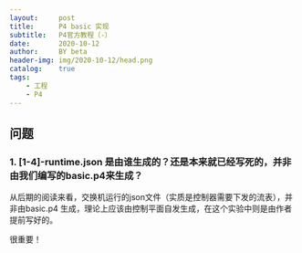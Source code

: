 ```yaml
---
layout:     post
title:      P4 basic 实现
subtitle:   P4官方教程（-）
date:       2020-10-12
author:     BY beta
header-img: img/2020-10-12/head.png
catalog:    true
tags:
    - 工程
    - P4
---
```




## 问题

### 1. [1-4]-runtime.json 是由谁生成的？还是本来就已经写死的，并非由我们编写的basic.p4来生成？

从后期的阅读来看，交换机运行的json文件（实质是控制器需要下发的流表），并非由basic.p4 生成，理论上应该由控制平面自发生成，在这个实验中则是由作者提前写好的。

很重要！

